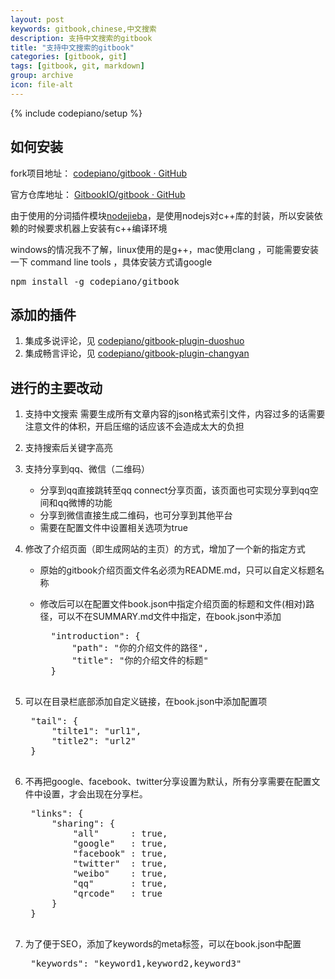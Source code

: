 ```yaml
---
layout: post
keywords: gitbook,chinese,中文搜索
description: 支持中文搜索的gitbook
title: "支持中文搜索的gitbook"
categories: [gitbook, git]
tags: [gitbook, git, markdown]
group: archive
icon: file-alt
---
```

{% include codepiano/setup %}

## 如何安装

fork项目地址： <a href="https://github.com/codepiano/gitbook">codepiano/gitbook · GitHub</a>

官方仓库地址： <a href="https://github.com/GitbookIO/gitbook">GitbookIO/gitbook · GitHub</a>

由于使用的分词插件模块[nodejieba](https://github.com/aszxqw/nodejieba)，是使用nodejs对c++库的封装，所以安装依赖的时候要求机器上安装有c++编译环境

windows的情况我不了解，linux使用的是g++，mac使用clang ，可能需要安装一下 command line tools ，具体安装方式请google

<div class='highlight'>
<pre>
npm install -g codepiano/gitbook
</pre>
</div>

## 添加的插件

1. 集成多说评论，见 [codepiano/gitbook-plugin-duoshuo](https://github.com/codepiano/gitbook-plugin-duoshuo)
1. 集成畅言评论，见 [codepiano/gitbook-plugin-changyan](https://github.com/codepiano/gitbook-plugin-changyan)
## 进行的主要改动

1. 支持中文搜索
    需要生成所有文章内容的json格式索引文件，内容过多的话需要注意文件的体积，开启压缩的话应该不会造成太大的负担
1. 支持搜索后关键字高亮
1. 支持分享到qq、微信（二维码）
    + 分享到qq直接跳转至qq connect分享页面，该页面也可实现分享到qq空间和qq微博的功能
    + 分享到微信直接生成二维码，也可分享到其他平台
    + 需要在配置文件中设置相关选项为true
1. 修改了介绍页面（即生成网站的主页）的方式，增加了一个新的指定方式
    + 原始的gitbook介绍页面文件名必须为README.md，只可以自定义标题名称
    + 修改后可以在配置文件book.json中指定介绍页面的标题和文件(相对)路径，可以不在SUMMARY.md文件中指定，在book.json中添加

        <div class='highlight'>
        <pre>
        "introduction": {
            "path": "你的介绍文件的路径",
            "title": "你的介绍文件的标题"
        }
        </pre>
        </div>
1. 可以在目录栏底部添加自定义链接，在book.json中添加配置项

    <div class='highlight'>
    <pre>
    "tail": {
        "tilte1": "url1",
        "title2": "url2"
    }
    </pre>
    </div>
1. 不再把google、facebook、twitter分享设置为默认，所有分享需要在配置文件中设置，才会出现在分享栏。

    <div class='highlight'>
    <pre>
    "links": {
        "sharing": {
            "all"      : true,
            "google"   : true,
            "facebook" : true,
            "twitter"  : true,
            "weibo"    : true,
            "qq"       : true,
            "qrcode"   : true
        }
    }
    </pre>
    </div>
1. 为了便于SEO，添加了keywords的meta标签，可以在book.json中配置

    <div class='highlight'>
    <pre>
    "keywords": "keyword1,keyword2,keyword3"
    </pre>
    </div>
